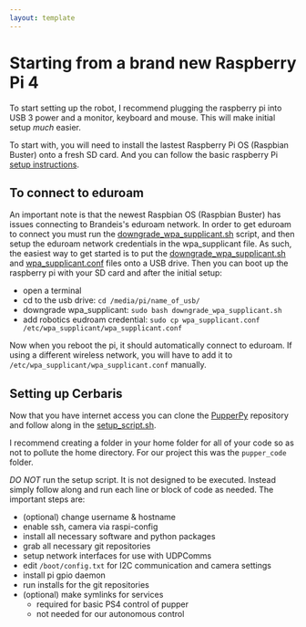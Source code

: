 ```yaml
---
layout: template
---
```

# Starting from a brand new Raspberry Pi 4
To start setting up the robot, I recommend plugging the raspberry pi into USB 3 power and a monitor, keyboard and mouse. This will make initial setup *much* easier.

To start with, you will need to install the lastest Raspberry Pi OS (Raspbian Buster) onto a fresh SD card. And you can follow the basic raspberry Pi [setup instructions](https://projects.raspberrypi.org/en/projects/raspberry-pi-setting-up).

## To connect to eduroam
An important note is that the newest Raspbian OS (Raspbian Buster) has issues
connecting to Brandeis's eduroam network. In order to get eduroam to connect
you must run the
[downgrade_wpa_supplicant.sh](https://github.com/nubs01/PupperPy/blob/master/pupperpy/resources/downgrade_wpa_supplicant.sh)
script, and then setup the eduroam network credentials in the wpa_supplicant
file. As such, the easiest way to get started is to put the
[downgrade_wpa_supplicant.sh](https://github.com/nubs01/PupperPy/blob/master/pupperpy/resources/downgrade_wpa_supplicant.sh)
and
[wpa_supplicant.conf](https://github.com/nubs01/PupperPy/blob/master/pupperpy/resources/wpa_supplicant.conf)
files onto a USB drive. Then you can boot up the raspberry pi with your SD card and after the initial setup:
* open a terminal
* cd to the usb drive: `cd /media/pi/name_of_usb/`
* downgrade wpa_supplicant: `sudo bash downgrade_wpa_supplicant.sh`
* add robotics eudroam credential: `sudo cp wpa_supplicant.conf /etc/wpa_supplicant/wpa_supplicant.conf`

Now when you reboot the pi, it should automatically connect to eduroam. If using a different wireless network, you will have to add it to `/etc/wpa_supplicant/wpa_supplicant.conf` manually.
 
## Setting up Cerbaris
Now that you have internet access you can clone the
[PupperPy](https://github.com/nubs01/PupperPy) repository and follow along in
the
[setup_script.sh](https://github.com/nubs01/PupperPy/blob/master/pupperpy/setup_script.sh).

I recommend creating a folder in your home folder for all of your code so as not to pollute the home directory. For our project this was the `pupper_code` folder.

*DO NOT* run the setup script. It is not designed to be executed. Instead
simply follow along and run each line or block of code as needed. The important
steps are:
* (optional) change username & hostname
* enable ssh, camera via raspi-config
* install all necessary software and python packages
* grab all necessary git repositories
* setup network interfaces for use with UDPComms
* edit `/boot/config.txt` for I2C communication and camera settings
* install pi gpio daemon
* run installs for the git repositories
* (optional) make symlinks for services
  * required for basic PS4 control of pupper
  * not needed for our autonomous control

